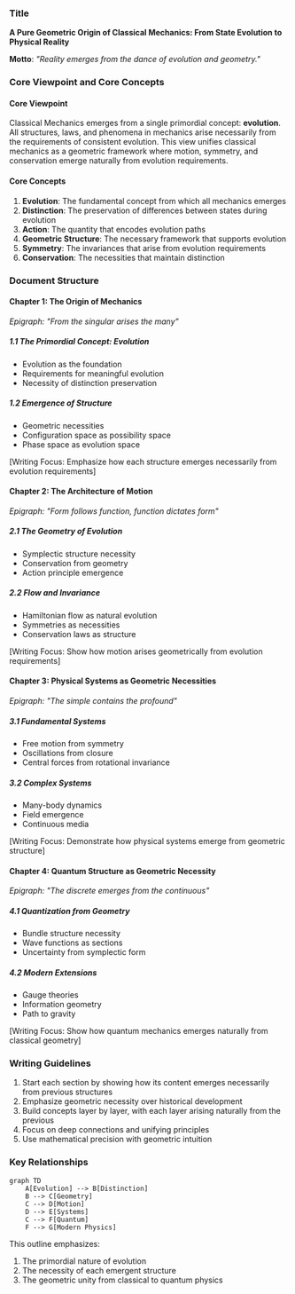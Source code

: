 ### Title
**A Pure Geometric Origin of Classical Mechanics: From State Evolution to Physical Reality**

**Motto**: *"Reality emerges from the dance of evolution and geometry."*

### Core Viewpoint and Core Concepts

#### Core Viewpoint
Classical Mechanics emerges from a single primordial concept: **evolution**. All structures, laws, and phenomena in mechanics arise necessarily from the requirements of consistent evolution. This view unifies classical mechanics as a geometric framework where motion, symmetry, and conservation emerge naturally from evolution requirements.

#### Core Concepts
1. **Evolution**: The fundamental concept from which all mechanics emerges
2. **Distinction**: The preservation of differences between states during evolution
3. **Action**: The quantity that encodes evolution paths
4. **Geometric Structure**: The necessary framework that supports evolution 
5. **Symmetry**: The invariances that arise from evolution requirements
6. **Conservation**: The necessities that maintain distinction

### Document Structure

#### Chapter 1: The Origin of Mechanics
*Epigraph: "From the singular arises the many"*

##### 1.1 The Primordial Concept: Evolution
- Evolution as the foundation
- Requirements for meaningful evolution
- Necessity of distinction preservation

##### 1.2 Emergence of Structure
- Geometric necessities
- Configuration space as possibility space
- Phase space as evolution space

[Writing Focus: Emphasize how each structure emerges necessarily from evolution requirements]

#### Chapter 2: The Architecture of Motion 
*Epigraph: "Form follows function, function dictates form"*

##### 2.1 The Geometry of Evolution
- Symplectic structure necessity
- Conservation from geometry
- Action principle emergence

##### 2.2 Flow and Invariance
- Hamiltonian flow as natural evolution
- Symmetries as necessities
- Conservation laws as structure

[Writing Focus: Show how motion arises geometrically from evolution requirements]

#### Chapter 3: Physical Systems as Geometric Necessities
*Epigraph: "The simple contains the profound"*

##### 3.1 Fundamental Systems
- Free motion from symmetry
- Oscillations from closure
- Central forces from rotational invariance

##### 3.2 Complex Systems
- Many-body dynamics
- Field emergence
- Continuous media

[Writing Focus: Demonstrate how physical systems emerge from geometric structure]

#### Chapter 4: Quantum Structure as Geometric Necessity
*Epigraph: "The discrete emerges from the continuous"*

##### 4.1 Quantization from Geometry
- Bundle structure necessity
- Wave functions as sections
- Uncertainty from symplectic form

##### 4.2 Modern Extensions
- Gauge theories
- Information geometry
- Path to gravity

[Writing Focus: Show how quantum mechanics emerges naturally from classical geometry]

### Writing Guidelines
1. Start each section by showing how its content emerges necessarily from previous structures
2. Emphasize geometric necessity over historical development
3. Build concepts layer by layer, with each layer arising naturally from the previous
4. Focus on deep connections and unifying principles
5. Use mathematical precision with geometric intuition

### Key Relationships
```mermaid
graph TD
    A[Evolution] --> B[Distinction]
    B --> C[Geometry]
    C --> D[Motion]
    D --> E[Systems]
    C --> F[Quantum]
    F --> G[Modern Physics]
```

This outline emphasizes:
1. The primordial nature of evolution
2. The necessity of each emergent structure
3. The geometric unity from classical to quantum physics


